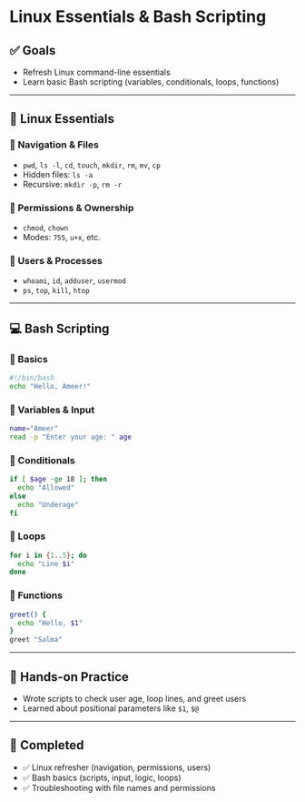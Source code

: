 # Linux Essentials & Bash Scripting

## ✅ Goals
- Refresh Linux command-line essentials
- Learn basic Bash scripting (variables, conditionals, loops, functions)

---

## 🐧 Linux Essentials

### 🔹 Navigation & Files
- `pwd`, `ls -l`, `cd`, `touch`, `mkdir`, `rm`, `mv`, `cp`
- Hidden files: `ls -a`
- Recursive: `mkdir -p`, `rm -r`

### 🔹 Permissions & Ownership
- `chmod`, `chown`
- Modes: `755`, `u+x`, etc.

### 🔹 Users & Processes
- `whoami`, `id`, `adduser`, `usermod`
- `ps`, `top`, `kill`, `htop`

---

## 💻 Bash Scripting

### 🔸 Basics
```bash
#!/bin/bash
echo "Hello, Ameer!"
```

### 🔸 Variables & Input
```bash
name="Ameer"
read -p "Enter your age: " age
```

### 🔸 Conditionals
```bash
if [ $age -ge 18 ]; then
  echo "Allowed"
else
  echo "Underage"
fi
```

### 🔸 Loops
```bash
for i in {1..5}; do
  echo "Line $i"
done
```

### 🔸 Functions
```bash
greet() {
  echo "Hello, $1"
}
greet "Salma"
```

---

## 🔧 Hands-on Practice
- Wrote scripts to check user age, loop lines, and greet users
- Learned about positional parameters like `$1`, `$@`

---

## 🎯 Completed
- ✅ Linux refresher (navigation, permissions, users)
- ✅ Bash basics (scripts, input, logic, loops)
- ✅ Troubleshooting with file names and permissions

